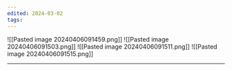 ```yaml
---
edited: 2024-03-02
tags:
---
```

![[Pasted image 20240406091459.png]]
![[Pasted image 20240406091503.png]]
![[Pasted image 20240406091511.png]]
![[Pasted image 20240406091515.png]]

---
